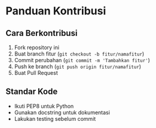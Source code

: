 # Panduan Kontribusi

## Cara Berkontribusi
1. Fork repository ini
2. Buat branch fitur (`git checkout -b fitur/namafitur`)
3. Commit perubahan (`git commit -m 'Tambahkan fitur'`)
4. Push ke branch (`git push origin fitur/namafitur`)
5. Buat Pull Request

## Standar Kode
- Ikuti PEP8 untuk Python
- Gunakan docstring untuk dokumentasi
- Lakukan testing sebelum commit
